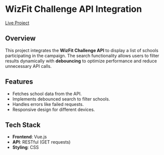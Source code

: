 # WizFit Challenge API Integration

[Live Project](https://wizschool-tech-initiator.netlify.app/)

## Overview

This project integrates the **WizFit Challenge API** to display a list of schools participating in the campaign. The search functionality allows users to filter results dynamically with **debouncing** to optimize performance and reduce unnecessary API calls.

## Features

- Fetches school data from the API.
- Implements debounced search to filter schools.
- Handles errors like failed requests.
- Responsive design for different devices.

## Tech Stack

- **Frontend**: Vue.js
- **API**: RESTful (GET requests)
- **Styling**: CSS
